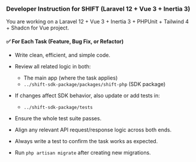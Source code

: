 ### Developer Instruction for SHIFT (Laravel 12 + Vue 3 + Inertia 3)

You are working on a Laravel 12 + Vue 3 + Inertia 3 + PHPUnit + Tailwind 4 + Shadcn for Vue project.

#### ✅ For Each Task (Feature, Bug Fix, or Refactor)

* Write clean, efficient, and simple code.

* Review all related logic in both:

    * The main app (where the task applies)
    * `../shift-sdk-package/packages/shift-php` (SDK package)

* If changes affect SDK behavior, also update or add tests in:

    * `../shift-sdk-package/tests`

* Ensure the whole test suite passes.

* Align any relevant API request/response logic across both ends.

* Always write a test to confirm the task works as expected.

* Run ```php artisan migrate``` after creating new migrations.
